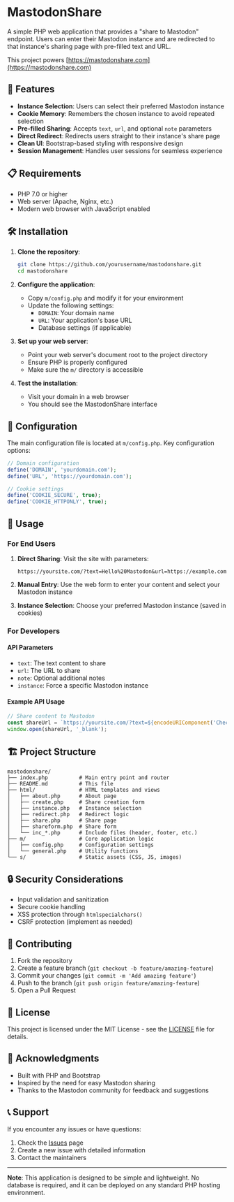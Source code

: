 # MastodonShare

A simple PHP web application that provides a "share to Mastodon" endpoint. Users can enter their Mastodon instance and are redirected to that instance's sharing page with pre-filled text and URL.

This project powers [https://mastodonshare.com](https://mastodonshare.com)

## 🚀 Features

- **Instance Selection**: Users can select their preferred Mastodon instance
- **Cookie Memory**: Remembers the chosen instance to avoid repeated selection
- **Pre-filled Sharing**: Accepts `text`, `url`, and optional `note` parameters
- **Direct Redirect**: Redirects users straight to their instance's share page
- **Clean UI**: Bootstrap-based styling with responsive design
- **Session Management**: Handles user sessions for seamless experience

## 📋 Requirements

- PHP 7.0 or higher
- Web server (Apache, Nginx, etc.)
- Modern web browser with JavaScript enabled

## 🛠️ Installation

1. **Clone the repository**:
   ```bash
   git clone https://github.com/yourusername/mastodonshare.git
   cd mastodonshare
   ```

2. **Configure the application**:
   - Copy `m/config.php` and modify it for your environment
   - Update the following settings:
     - `DOMAIN`: Your domain name
     - `URL`: Your application's base URL
     - Database settings (if applicable)

3. **Set up your web server**:
   - Point your web server's document root to the project directory
   - Ensure PHP is properly configured
   - Make sure the `m/` directory is accessible

4. **Test the installation**:
   - Visit your domain in a web browser
   - You should see the MastodonShare interface

## 🔧 Configuration

The main configuration file is located at `m/config.php`. Key configuration options:

```php
// Domain configuration
define('DOMAIN', 'yourdomain.com');
define('URL', 'https://yourdomain.com');

// Cookie settings
define('COOKIE_SECURE', true);
define('COOKIE_HTTPONLY', true);
```

## 📖 Usage

### For End Users

1. **Direct Sharing**: Visit the site with parameters:
   ```
   https://yoursite.com/?text=Hello%20Mastodon&url=https://example.com
   ```

2. **Manual Entry**: Use the web form to enter your content and select your Mastodon instance

3. **Instance Selection**: Choose your preferred Mastodon instance (saved in cookies)

### For Developers

#### API Parameters

- `text`: The text content to share
- `url`: The URL to share
- `note`: Optional additional notes
- `instance`: Force a specific Mastodon instance

#### Example API Usage

```javascript
// Share content to Mastodon
const shareUrl = `https://yoursite.com/?text=${encodeURIComponent('Check this out!')}&url=${encodeURIComponent('https://example.com')}`;
window.open(shareUrl, '_blank');
```

## 🏗️ Project Structure

```
mastodonshare/
├── index.php          # Main entry point and router
├── README.md          # This file
├── html/              # HTML templates and views
│   ├── about.php      # About page
│   ├── create.php     # Share creation form
│   ├── instance.php   # Instance selection
│   ├── redirect.php   # Redirect logic
│   ├── share.php      # Share page
│   ├── shareform.php  # Share form
│   └── inc_*.php      # Include files (header, footer, etc.)
├── m/                 # Core application logic
│   ├── config.php     # Configuration settings
│   └── general.php    # Utility functions
└── s/                 # Static assets (CSS, JS, images)
```

## 🔒 Security Considerations

- Input validation and sanitization
- Secure cookie handling
- XSS protection through `htmlspecialchars()`
- CSRF protection (implement as needed)

## 🤝 Contributing

1. Fork the repository
2. Create a feature branch (`git checkout -b feature/amazing-feature`)
3. Commit your changes (`git commit -m 'Add amazing feature'`)
4. Push to the branch (`git push origin feature/amazing-feature`)
5. Open a Pull Request

## 📝 License

This project is licensed under the MIT License - see the [LICENSE](LICENSE) file for details.

## 🙏 Acknowledgments

- Built with PHP and Bootstrap
- Inspired by the need for easy Mastodon sharing
- Thanks to the Mastodon community for feedback and suggestions

## 📞 Support

If you encounter any issues or have questions:

1. Check the [Issues](https://github.com/yourusername/mastodonshare/issues) page
2. Create a new issue with detailed information
3. Contact the maintainers

---

**Note**: This application is designed to be simple and lightweight. No database is required, and it can be deployed on any standard PHP hosting environment.
